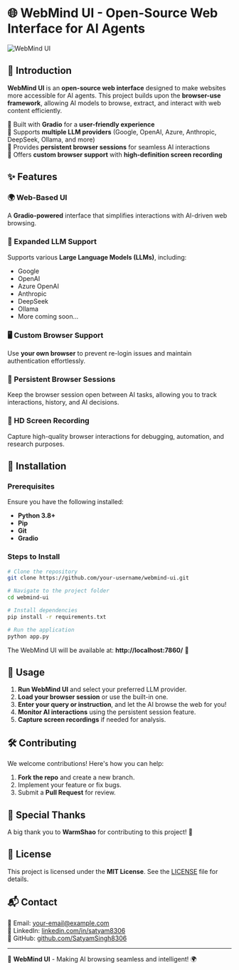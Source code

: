 # 🌐 WebMind UI - Open-Source Web Interface for AI Agents

![WebMind UI](https://your-image-link.com/banner.png)

## 🚀 Introduction
**WebMind UI** is an **open-source web interface** designed to make websites more accessible for AI agents. This project builds upon the **browser-use framework**, allowing AI models to browse, extract, and interact with web content efficiently.

🔹 Built with **Gradio** for a **user-friendly experience**  
🔹 Supports **multiple LLM providers** (Google, OpenAI, Azure, Anthropic, DeepSeek, Ollama, and more)  
🔹 Provides **persistent browser sessions** for seamless AI interactions  
🔹 Offers **custom browser support** with **high-definition screen recording**  

## ✨ Features
### 🌍 Web-Based UI
A **Gradio-powered** interface that simplifies interactions with AI-driven web browsing.

### 🤖 Expanded LLM Support
Supports various **Large Language Models (LLMs)**, including:
- Google
- OpenAI
- Azure OpenAI
- Anthropic
- DeepSeek
- Ollama
- More coming soon...

### 🖥️ Custom Browser Support
Use **your own browser** to prevent re-login issues and maintain authentication effortlessly.

### 🔄 Persistent Browser Sessions
Keep the browser session open between AI tasks, allowing you to track interactions, history, and AI decisions.

### 🎥 HD Screen Recording
Capture high-quality browser interactions for debugging, automation, and research purposes.

## 🔧 Installation
### Prerequisites
Ensure you have the following installed:
- **Python 3.8+**
- **Pip**
- **Git**
- **Gradio**

### Steps to Install
```bash
# Clone the repository
git clone https://github.com/your-username/webmind-ui.git

# Navigate to the project folder
cd webmind-ui

# Install dependencies
pip install -r requirements.txt

# Run the application
python app.py
```

The WebMind UI will be available at: **http://localhost:7860/** 🚀

## 🎯 Usage
1. **Run WebMind UI** and select your preferred LLM provider.
2. **Load your browser session** or use the built-in one.
3. **Enter your query or instruction**, and let the AI browse the web for you!
4. **Monitor AI interactions** using the persistent session feature.
5. **Capture screen recordings** if needed for analysis.

## 🛠️ Contributing
We welcome contributions! Here's how you can help:
1. **Fork the repo** and create a new branch.
2. Implement your feature or fix bugs.
3. Submit a **Pull Request** for review.

## 🙌 Special Thanks
A big thank you to **WarmShao** for contributing to this project! 💙

## 📜 License
This project is licensed under the **MIT License**. See the [LICENSE](LICENSE) file for details.

## 📬 Contact
📧 Email: [your-email@example.com](mailto:your-email@example.com)  
🔗 LinkedIn: [linkedin.com/in/satyam8306](https://linkedin.com/in/satyam8306)  
🐙 GitHub: [github.com/SatyamSingh8306](https://github.com/SatyamSingh8306)  

---

🚀 **WebMind UI** - Making AI browsing seamless and intelligent! 🌍
